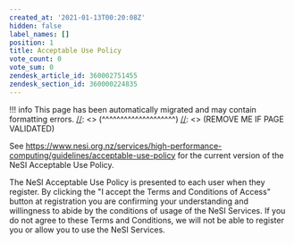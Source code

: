 ```yaml
---
created_at: '2021-01-13T00:20:08Z'
hidden: false
label_names: []
position: 1
title: Acceptable Use Policy
vote_count: 0
vote_sum: 0
zendesk_article_id: 360002751455
zendesk_section_id: 360000224835
---
```



[//]: <> (REMOVE ME IF PAGE VALIDATED)
[//]: <> (vvvvvvvvvvvvvvvvvvvv)
!!! info
    This page has been automatically migrated and may contain formatting errors.
[//]: <> (^^^^^^^^^^^^^^^^^^^^)
[//]: <> (REMOVE ME IF PAGE VALIDATED)
<p>See <a href="https://www.nesi.org.nz/services/high-performance-computing/guidelines/acceptable-use-policy">https://www.nesi.org.nz/services/high-performance-computing/guidelines/acceptable-use-policy</a> <span>for the current version of the NeSI Acceptable Use Policy.</span></p>
<p><span>The NeSI Acceptable Use Policy is presented to each user when they register. By clicking the "I accept the Terms and Conditions of Access" button at registration you are confirming your understanding and willingness to abide by the conditions of usage of the NeSI Services. If you do not agree to these Terms and Conditions, we will not be able to register you or allow you to use the NeSI Services.</span></p>